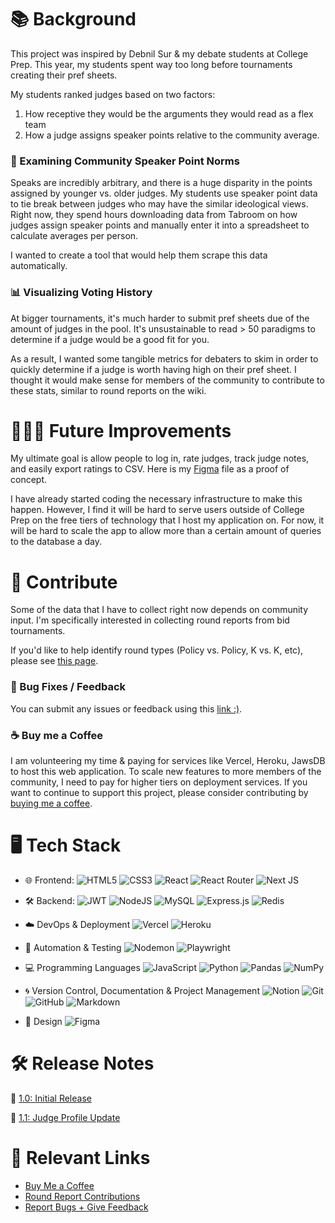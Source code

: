 # 📚 Background

This project was inspired by Debnil Sur & my debate students at College Prep. This year, my students spent way too long before tournaments creating their pref sheets.

My students ranked judges based on two factors:
1. How receptive they would be the arguments they would read as a flex team
2. How a judge assigns speaker points relative to the community average.

### 💬 Examining Community Speaker Point Norms
Speaks are incredibly arbitrary, and there is a huge disparity in the points assigned by younger vs. older judges. My students use speaker point data to tie break between judges who may have the similar ideological views. Right now, they spend hours downloading data from Tabroom on how judges assign speaker points and manually enter it into a spreadsheet to calculate averages per person. 

I wanted to create a tool that would help them scrape this data automatically.

### 📊 Visualizing Voting History
At bigger tournaments, it's much harder to submit pref sheets due of the amount of judges in the pool. It's unsustainable to read > 50 paradigms to determine if a judge would be a good fit for you.

As a result, I wanted some tangible metrics for debaters to skim in order to quickly determine if a judge is worth having high on their pref sheet. I thought it would make sense for members of the community to contribute to these stats, similar to round reports on the wiki.


# 👩🏻‍💻 Future Improvements
My ultimate goal is allow people to log in, rate judges, track judge notes, and easily export ratings to CSV. Here is my [Figma](https://www.figma.com/design/NzjAgbv99iADlHR8EHuFBn/PrefBuddy?node-id=0-1) file as a proof of concept.

I have already started coding the necessary infrastructure to make this happen. However, I find it will be hard to serve users outside of College Prep on the free tiers of technology that I host my application on. For now, it will be hard to scale the app to allow more than a certain amount of queries to the database a day.

# 🤝 Contribute
Some of the data that I have to collect right now depends on community input. I'm specifically interested in collecting round reports from bid tournaments.

If you'd like to help identify round types (Policy vs. Policy, K vs. K, etc), please see [this page](https://pref-buddy.vercel.app/contributions).

### 🐞 Bug Fixes / Feedback
You can submit any issues or feedback using this [link :)](https://kellyye.notion.site/1ba08fc0dee1809cb1ddd4ace4a203c0).

### ☕️ Buy me a Coffee 
I am volunteering my time & paying for services like Vercel, Heroku, JawsDB to host this web application. To scale new features to more members of the community, I need to pay for higher tiers on deployment services. If you want to continue to support this project, please consider contributing by [buying me a coffee](https://buymeacoffee.com/kellyye).


# 🖥️ Tech Stack
- 🌐 Frontend:
![HTML5](https://img.shields.io/badge/html5-%23E34F26.svg?style=for-the-badge&logo=html5&logoColor=white) ![CSS3](https://img.shields.io/badge/css3-%231572B6.svg?style=for-the-badge&logo=css3&logoColor=white) ![React](https://img.shields.io/badge/react-%2320232a.svg?style=for-the-badge&logo=react&logoColor=%2361DAFB) ![React Router](https://img.shields.io/badge/React_Router-CA4245?style=for-the-badge&logo=react-router&logoColor=white) ![Next JS](https://img.shields.io/badge/Next-black?style=for-the-badge&logo=next.js&logoColor=white)

- 🛠️ Backend:
![JWT](https://img.shields.io/badge/JWT-black?style=for-the-badge&logo=JSON%20web%20tokens) ![NodeJS](https://img.shields.io/badge/node.js-6DA55F?style=for-the-badge&logo=node.js&logoColor=white) ![MySQL](https://img.shields.io/badge/mysql-4479A1.svg?style=for-the-badge&logo=mysql&logoColor=white) ![Express.js](https://img.shields.io/badge/express.js-%23404d59.svg?style=for-the-badge&logo=express&logoColor=%2361DAFB) ![Redis](https://img.shields.io/badge/redis-%23DD0031.svg?style=for-the-badge&logo=redis&logoColor=white)


- ☁️ DevOps & Deployment
![Vercel](https://img.shields.io/badge/vercel-%23000000.svg?style=for-the-badge&logo=vercel&logoColor=white) ![Heroku](https://img.shields.io/badge/heroku-%23430098.svg?style=for-the-badge&logo=heroku&logoColor=white)

- 🤖 Automation & Testing
![Nodemon](https://img.shields.io/badge/NODEMON-%23323330.svg?style=for-the-badge&logo=nodemon&logoColor=%BBDEAD) ![Playwright](https://img.shields.io/badge/-playwright-%232EAD33?style=for-the-badge&logo=playwright&logoColor=white)

- 💻 Programming Languages
![JavaScript](https://img.shields.io/badge/javascript-%23323330.svg?style=for-the-badge&logo=javascript&logoColor=%23F7DF1E) ![Python](https://img.shields.io/badge/python-3670A0?style=for-the-badge&logo=python&logoColor=ffdd54) ![Pandas](https://img.shields.io/badge/pandas-%23150458.svg?style=for-the-badge&logo=pandas&logoColor=white) ![NumPy](https://img.shields.io/badge/numpy-%23013243.svg?style=for-the-badge&logo=numpy&logoColor=white)

- 🌀 Version Control, Documentation & Project Management
![Notion](https://img.shields.io/badge/Notion-%23000000.svg?style=for-the-badge&logo=notion&logoColor=white) ![Git](https://img.shields.io/badge/git-%23F05033.svg?style=for-the-badge&logo=git&logoColor=white) ![GitHub](https://img.shields.io/badge/github-%23121011.svg?style=for-the-badge&logo=github&logoColor=white) ![Markdown](https://img.shields.io/badge/markdown-%23000000.svg?style=for-the-badge&logo=markdown&logoColor=white)

- 🎨 Design
![Figma](https://img.shields.io/badge/figma-%23F24E1E.svg?style=for-the-badge&logo=figma&logoColor=white)

# 🛠️ Release Notes
🍾 [1.0: Initial Release](/release-notes/release-1.0.md)

🎉 [1.1: Judge Profile Update](/release-notes/release-1.1.md)

# 🔗 Relevant Links
- [Buy Me a Coffee](https://buymeacoffee.com/kellyye)
- [Round Report Contributions](https://kellyye.notion.site/1bb08fc0dee18002857ff253afa9b41b?pvs=105)
- [Report Bugs + Give Feedback](https://kellyye.notion.site/1ba08fc0dee1809cb1ddd4ace4a203c0?pvs=105)
